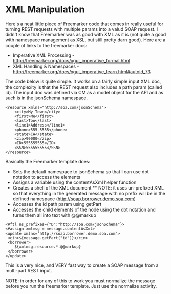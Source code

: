 # XML Manipulation

Here's a neat little piece of Freemarker code that comes in really useful for turning REST requests with multiple params into a valud SOAP request.  I didn't know that Freemarker was as good with XML as it is (not quite a good with namespace management as XSL, but still pretty darn good).  Here are a couple of links to the freemarker docs:  

* Imperative XML Processing - http://freemarker.org/docs/xgui_imperative_formal.html
* XML Handling & Namespaces - http://freemarker.org/docs/xgui_imperative_learn.html#autoid_73

The code below is quite simple.  It works on a fairly simple input XML doc, the complexity is that the REST request also includes a path param (called id).  The input doc was defined via CM as a model object for the API and as such is in the jsonSchema namespace. 

```
<resource xmlns="http://soa.com/jsonSchema">
    <city>My Town</city>
    <first>Me</first>
    <last>Too</last>
    <line1>Address</line1>
    <phone>555-5555</phone>
    <state>CA</state>
    <zip>90000</zip>
    <ID>555555555</ID>
    <SSN>555555555</SSN>
</resource>
```

Basically the Freemarker template does:

* Sets the default namespace to jsonSchema so that I can use dot notation to access the elements
* Assigns a variable using the contentAsXml helper function
* Creates a shell of the XML document
** NOTE: it uses un-prefixed XML so that everything in the generated message with no prefix will be in the defined namespace (http://soap.borrower.demo.soa.com)
* Accesses the id path param using getPart
* Accesses the child elements of the <resource> node using the dot notation and turns them all into text with @@markup

```
<#ftl ns_prefixes={"D":"http://soa.com/jsonSchema"}>
<#assign xmlmsg = message.contentAsXml>
<update xmlns="http://soap.borrower.demo.soa.com">
 <cin>${message.getPart("id")}</cin>
 <borrower>
 	${xmlmsg.resource.*.@@markup}
 </borrower>
</update>
```

This is a very nice, and VERY fast way to create a SOAP message from a multi-part REST input.  

NOTE: in order for any of this to work you must normalize the message before you run the freemarker template.  Just use the normalize activity.
